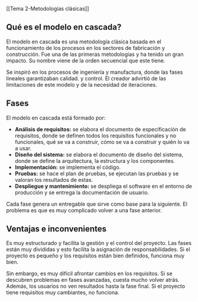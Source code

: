 [[Tema 2-Metodologías clásicas]]

## Qué es el modelo en cascada?
El modelo en cascada es una metodología clásica basada en el funcionamiento de los procesos en los sectores de fabricación y construcción. Fue una de las primeras metodologías y ha tenido un gran impacto. Su nombre viene de la orden secuencial que este tiene.

Se inspiró en los procesos de ingeniería y manufactura, donde las fases lineales garantizaban calidad. y control. El creador advirtió de las limitaciones de este modelo y de la necesidad de iteraciones.

## Fases
El modelo en cascada está formado por:
+ **Análisis de requisitos:** se elabora el documento de especificación de requisitos, donde se definen todos los requisitos funcionales y no funcionales, qué se va a construir, cómo se va a construir y quién lo va a usar.
+ **Diseño del sistema:** se elabora el documento de diseño del sistema, donde se define la arquitectura, la estructura y los componentes.
+ **Implementación:** se implementa el código.
+ **Pruebas:** se hace el plan de pruebas, se ejecutan las pruebas y se valoran los resultados de estas.
+ **Despliegue y mantenimiento:** se despliega el software en el entorno de producción y se entrega la documentación de usuario.

Cada fase genera un entregable que sirve como base para la siguiente. El problema es que es muy complicado volver a una fase anterior.

## Ventajas e inconvenientes
Es muy estructurado y facilita la gestión y el control del proyecto. Las fases están muy divididas y esto facilita la asignación de responsabilidades. Si el proyecto es pequeño y los requisitos están bien definidos, funciona muy bien.

Sin embargo, es muy difícil afrontar cambios en los requisitos. Si se descubren problemas en fases avanzadas, cuesta mucho volver atrás. Además, los usuarios no ven resultados hasta la fase final. Si el proyecto tiene requisitos muy cambiantes, no funciona.
